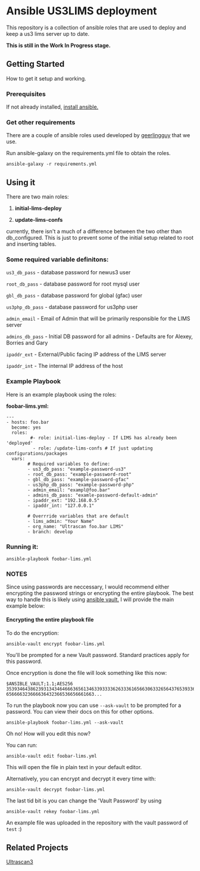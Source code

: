 # Ansible US3LIMS deployment 

This repository is a collection of ansible roles that are used to deploy and keep a us3 lims server up to date. 

**This is still in the Work In Progress stage.** 

## Getting Started

How to get it setup and working. 

### Prerequisites

If not already installed, [install ansible.]( https://docs.ansible.com/ansible/latest/installation_guide/intro_installation.html )

### Get other requirements 

There are a couple of ansible roles used developed by [geerlingguy](https://galaxy.ansible.com/geerlingguy) that we use. 

Run ansible-galaxy on the requirements.yml file to obtain the roles. 

```
ansible-galaxy -r requirements.yml
```

## Using it

There are two main roles: 

1. **initial-lims-deploy**

2. **update-lims-confs**

currently, there isn't a much of a difference between the two other than db_configured. This is just to prevent some of the initial setup related to root and inserting tables. 

### Some required variable definitons: 

`us3_db_pass` - database password for newus3 user

`root_db_pass` - database password for root mysql user 

`gbl_db_pass` - database password for global (gfac) user 
 
`us3php_db_pass` - database password for us3php user 

`admin_email` - Email of Admin that will be primarily responsible for the LIMS server 

`admins_db_pass` - Initial DB password for all admins - Defaults are for Alexey, Borries and Gary

`ipaddr_ext` - External/Public facing IP address of the LIMS server 

`ipaddr_int` - The internal IP address of the host

### Example Playbook 

Here is an example playbook using the roles: 


**foobar-lims.yml:**
```
---
- hosts: foo.bar
  become: yes
  roles:
         #- role: initial-lims-deploy - If LIMS has already been 'deployed' 
          - role: /update-lims-confs # If just updating configurations/packages 
  vars: 
        # Required variables to define: 
        - us3_db_pass: "example-password-us3"
        - root_db_pass: "example-password-root" 
        - gbl_db_pass: "example-password-gfac"
        - us3php_db_pass: "example-password-php"
        - admin_email: "exampl@foo.bar"
        - admins_db_pass: "examle-password-default-admin"
        - ipaddr_ext: "192.168.0.5"
        - ipaddr_int: "127.0.0.1"

        # Overrride variables that are default 
        - lims_admin: "Your Name" 
        - org_name: "Ultrascan foo.bar LIMS" 
        - branch: develop
```

### Running it: 
```
ansible-playbook foobar-lims.yml
```

### NOTES

Since using passwords are neccessary, I would recommend either encrypting the password strings or encrypting the entire playbook. The best way to handle this is likely using [ansible vault.](https://docs.ansible.com/ansible/latest/user_guide/vault.html) I will provide the main example below: 

#### Encrypting the entire playbook file

To do the encryption: 
```
ansible-vault encrypt foobar-lims.yml
```
You'll be prompted for a new Vault password. Standard practices apply for this password. 

Once encryption is done the file will look something like this now: 
```
$ANSIBLE_VAULT;1.1;AES256
35393464386239313434646663656134633933336263336165663063326564376539336431393938
656666323666636432366536656661663...
```

To run the playbook now you can use `--ask-vault` to be prompted for a password. You can view their docs on this for other options. 
```
ansible-playbook foobar-lims.yml --ask-vault
``` 


Oh no! How will you edit this now? 

You can run: 
```
ansible-vault edit foobar-lims.yml
```
This will open the file in plain text in your default editor. 

Alternatively, you can encrypt and decrypt it every time with:
```
ansible-vault decrypt foobar-lims.yml 
```
The last tid bit is you can change the 'Vault Password' by using 
```
ansible-vault rekey foobar-lims.yml
````

An example file was uploaded in the repository with the vault password of `test` :)


## Related Projects

[Ultrascan3](https://github.com/ehb54/ultrascan3)

